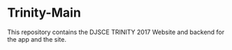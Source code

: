 # Trinity-Main
This repository contains the DJSCE TRINITY 2017 Website and backend for the app and the site.
